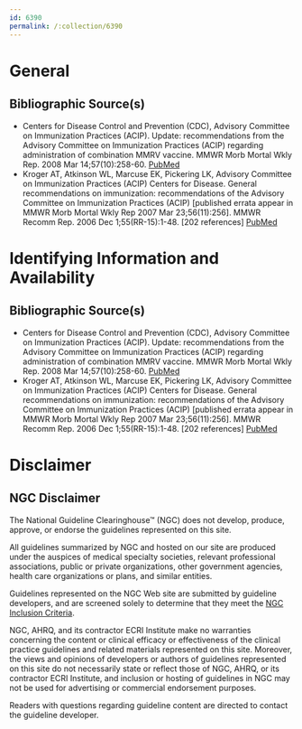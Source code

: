 ```yaml
---
id: 6390
permalink: /:collection/6390
---
```


# General

## Bibliographic Source(s)

- Centers for Disease Control and Prevention (CDC), Advisory Committee on Immunization Practices (ACIP). Update: recommendations from the Advisory Committee on Immunization Practices (ACIP) regarding administration of combination MMRV vaccine. MMWR Morb Mortal Wkly Rep. 2008 Mar 14;57(10):258-60. [ PubMed ](http://www.ncbi.nlm.nih.gov/entrez/query.fcgi?cmd=Retrieve&db=pubmed&dopt=Abstract&list_uids=18340332)
- Kroger AT, Atkinson WL, Marcuse EK, Pickering LK, Advisory Committee on Immunization Practices (ACIP) Centers for Disease. General recommendations on immunization: recommendations of the Advisory Committee on Immunization Practices (ACIP) [published errata appear in MMWR Morb Mortal Wkly Rep 2007 Mar 23;56(11):256]. MMWR Recomm Rep. 2006 Dec 1;55(RR-15):1-48. [202 references] [ PubMed ](http://www.ncbi.nlm.nih.gov/entrez/query.fcgi?cmd=Retrieve&db=pubmed&dopt=Abstract&list_uids=17136024)

# Identifying Information and Availability

## Bibliographic Source(s)

- Centers for Disease Control and Prevention (CDC), Advisory Committee on Immunization Practices (ACIP). Update: recommendations from the Advisory Committee on Immunization Practices (ACIP) regarding administration of combination MMRV vaccine. MMWR Morb Mortal Wkly Rep. 2008 Mar 14;57(10):258-60. [ PubMed ](http://www.ncbi.nlm.nih.gov/entrez/query.fcgi?cmd=Retrieve&db=pubmed&dopt=Abstract&list_uids=18340332)
- Kroger AT, Atkinson WL, Marcuse EK, Pickering LK, Advisory Committee on Immunization Practices (ACIP) Centers for Disease. General recommendations on immunization: recommendations of the Advisory Committee on Immunization Practices (ACIP) [published errata appear in MMWR Morb Mortal Wkly Rep 2007 Mar 23;56(11):256]. MMWR Recomm Rep. 2006 Dec 1;55(RR-15):1-48. [202 references] [ PubMed ](http://www.ncbi.nlm.nih.gov/entrez/query.fcgi?cmd=Retrieve&db=pubmed&dopt=Abstract&list_uids=17136024)

# Disclaimer

## NGC Disclaimer

The National Guideline Clearinghouse™ (NGC) does not develop, produce, approve, or endorse the guidelines represented on this site.

All guidelines summarized by NGC and hosted on our site are produced under the auspices of medical specialty societies, relevant professional associations, public or private organizations, other government agencies, health care organizations or plans, and similar entities.

Guidelines represented on the NGC Web site are submitted by guideline developers, and are screened solely to determine that they meet the [NGC Inclusion Criteria](/help-and-about/summaries/inclusion-criteria).

NGC, AHRQ, and its contractor ECRI Institute make no warranties concerning the content or clinical efficacy or effectiveness of the clinical practice guidelines and related materials represented on this site. Moreover, the views and opinions of developers or authors of guidelines represented on this site do not necessarily state or reflect those of NGC, AHRQ, or its contractor ECRI Institute, and inclusion or hosting of guidelines in NGC may not be used for advertising or commercial endorsement purposes.

Readers with questions regarding guideline content are directed to contact the guideline developer.

